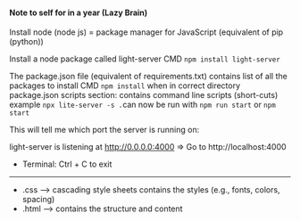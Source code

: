 #### Note to self for in a year (Lazy Brain)


Install node (node js) = package manager for JavaScript  (equivalent of pip (python))


Install a node package called light-server
CMD `npm install light-server`

The package.json file (equivalent of requirements.txt) contains list of all the packages to install
CMD `npm install` when in correct directory
package.json scripts section: contains command line scripts (short-cuts) example `npx lite-server -s .`can now be run with `npm run start` or `npm start`


This will tell me which port the server is running on:

light-server is listening at http://0.0.0.0:4000  => Go to http://localhost:4000

- Terminal: Ctrl + C to exit

------

- .css --> cascading style sheets contains the styles (e.g., fonts, colors, spacing)
- .html --> contains the structure and content
